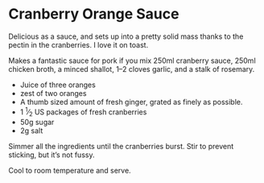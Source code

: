 Cranberry Orange Sauce
======================

Delicious as a sauce, and sets up into a pretty solid mass thanks to the pectin
in the cranberries. I love it on toast.

Makes a fantastic sauce for pork if you mix 250ml cranberry sauce, 250ml chicken
broth, a minced shallot, 1–2 cloves garlic, and a stalk of rosemary.

- Juice of three oranges
- zest of two oranges
- A thumb sized amount of fresh ginger, grated as finely as possible.
- 1 <sup>1</sup>⁄<sub>2</sub> US packages of fresh cranberries
- 50g sugar
- 2g salt

Simmer all the ingredients until the cranberries burst. Stir to prevent
sticking, but it’s not fussy.

Cool to room temperature and serve.
